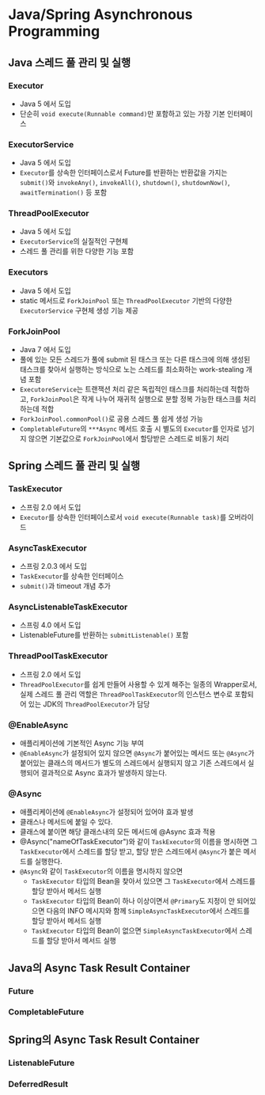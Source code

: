 # Java/Spring Asynchronous Programming

## Java 스레드 풀 관리 및 실행

### Executor

- Java 5 에서 도입
- 단순히 `void execute(Runnable command)`만 포함하고 있는 가장 기본 인터페이스

### ExecutorService

- Java 5 에서 도입
- `Executor`를 상속한 인터페이스로서 Future를 반환하는 반환값을 가지는 `submit()`와 `invokeAny()`, `invokeAll()`, `shutdown()`, `shutdownNow()`, `awaitTermination()` 등 포함

### ThreadPoolExecutor

- Java 5 에서 도입
- `ExecutorService`의 실질적인 구현체
- 스레드 풀 관리를 위한 다양한 기능 포함

### Executors

- Java 5 에서 도입
- static 메서드로 `ForkJoinPool` 또는 `ThreadPoolExecutor` 기반의 다양한 `ExecutorService` 구현체 생성 기능 제공

### ForkJoinPool

- Java 7 에서 도입
- 풀에 있는 모든 스레드가 풀에 submit 된 태스크 또는 다른 태스크에 의해 생성된 태스크를 찾아서 실행하는 방식으로 노는 스레드를 최소화하는 work-stealing 개념 포함
- `ExecutoreService`는 트랜잭션 처리 같은 독립적인 태스크를 처리하는데 적합하고, `ForkJoinPool`은 작게 나누어 재귀적 실행으로 분할 정복 가능한 태스크를 처리하는데 적합
- `ForkJoinPool.commonPool()`로 공용 스레드 풀 쉽게 생성 가능
- `CompletableFuture`의 `***Async` 메서드 호출 시 별도의 `Executor`를 인자로 넘기지 않으면 기본값으로 `ForkJoinPool`에서 할당받은 스레드로 비동기 처리 

## Spring 스레드 풀 관리 및 실행

### TaskExecutor

- 스프링 2.0 에서 도입
- `Executor`를 상속한 인터페이스로서 `void execute(Runnable task)`를 오버라이드

### AsyncTaskExecutor

- 스프링 2.0.3 에서 도입
- `TaskExecutor`를 상속한 인터페이스
- `submit()`과 timeout 개념 추가

### AsyncListenableTaskExecutor

- 스프링 4.0 에서 도입
- ListenableFuture를 반환하는 `submitListenable()` 포함

### ThreadPoolTaskExecutor

- 스프링 2.0 에서 도입
- `ThreadPoolExecutor`를 쉽게 만들어 사용할 수 있게 해주는 일종의 Wrapper로서, 실제 스레드 풀 관리 역할은 `ThreadPoolTaskExecutor`의 인스턴스 변수로 포함되어 있는 JDK의 `ThreadPoolExecutor`가 담당

### @EnableAsync

- 애플리케이션에 기본적인 Async 기능 부여
- `@EnableAsync`가 설정되어 있지 않으면 `@Async`가 붙어있는 메서드 또는 `@Async`가 붙어있는 클래스의 메서드가 별도의 스레드에서 실행되지 않고 기존 스레드에서 실행되어 결과적으로 Async 효과가 발생하지 않는다.

### @Async

- 애플리케이션에 `@EnableAsync`가 설정되어 있어야 효과 발생
- 클래스나 메서드에 붙일 수 있다.
- 클래스에 붙이면 해당 클래스내의 모든 메서드에 @Async 효과 적용
- @Async("nameOfTaskExecutor")와 같이 `TaskExecutor`의 이름을 명시하면 그 `TaskExecutor`에서 스레드를 할당 받고, 할당 받은 스레드에서 `@Async`가 붙은 메서드를 실행한다.
- `@Async`와 같이 `TaskExecutor`의 이름을 명시하지 않으면
    - `TaskExecutor` 타입의 Bean을 찾아서 있으면 그 `TaskExecutor`에서 스레드를 할당 받아서 메서드 실행
    - `TaskExecutor` 타입의 Bean이 하나 이상이면서 `@Primary`도 지정이 안 되어있으면 다음의 INFO 메시지와 함께 `SimpleAsyncTaskExecutor`에서 스레드를 할당 받아서 메서드 실행
    - `TaskExecutor` 타입의 Bean이 없으면 `SimpleAsyncTaskExecutor`에서 스레드를 할당 받아서 메서드 실행

## Java의 Async Task Result Container

### Future

### CompletableFuture

## Spring의 Async Task Result Container

### ListenableFuture

### DeferredResult



